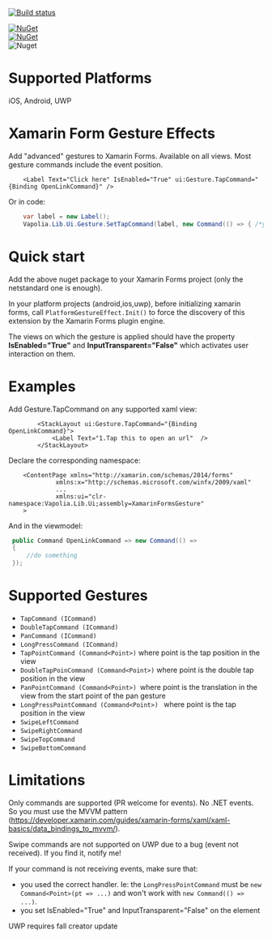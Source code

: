[![Build status](https://ci.appveyor.com/api/projects/status/8t8m8n0do3p0304n?svg=true)](https://ci.appveyor.com/project/softlion/xamarinformsgesture)

[![NuGet](https://img.shields.io/nuget/v/Vapolia.XamarinFormsGesture.svg?style=for-the-badge)](https://www.nuget.org/packages/Vapolia.XamarinFormsGesture/)  
[![NuGet](https://img.shields.io/nuget/vpre/Vapolia.XamarinFormsGesture.svg?style=for-the-badge)](https://www.nuget.org/packages/Vapolia.XamarinFormsGesture/)  
![Nuget](https://img.shields.io/nuget/dt/Vapolia.XamarinFormsGesture)

# Supported Platforms

iOS, Android, UWP

# Xamarin Form Gesture Effects

Add "advanced" gestures to Xamarin Forms. Available on all views.
Most gesture commands include the event position.

```xaml
    <Label Text="Click here" IsEnabled="True" ui:Gesture.TapCommand="{Binding OpenLinkCommand}" />
```
Or in code:
```csharp
    var label = new Label();
    Vapolia.Lib.Ui.Gesture.SetTapCommand(label, new Command(() => { /*your code*/ }));
```

# Quick start
Add the above nuget package to your Xamarin Forms project (only the netstandard one is enough).

In your platform projects (android,ios,uwp), before initializing xamarin forms, call `PlatformGestureEffect.Init()` to force the discovery of this extension by the Xamarin Forms plugin engine.

The views on which the gesture is applied should have the property **IsEnabled="True"** and **InputTransparent="False"** which activates user interaction on them.

# Examples

Add Gesture.TapCommand on any supported xaml view:
```xaml
        <StackLayout ui:Gesture.TapCommand="{Binding OpenLinkCommand}">
            <Label Text="1.Tap this to open an url"  />
        </StackLayout>
```
Declare the corresponding namespace:
```xaml
    <ContentPage xmlns="http://xamarin.com/schemas/2014/forms"
             xmlns:x="http://schemas.microsoft.com/winfx/2009/xaml"
             ...
             xmlns:ui="clr-namespace:Vapolia.Lib.Ui;assembly=XamarinFormsGesture"
    >
```
And in the viewmodel:
   ```csharp     
    public Command OpenLinkCommand => new Command(() =>
    {
        //do something
    });
```
# Supported Gestures

 *  `TapCommand (ICommand)`
 *  `DoubleTapCommand (ICommand)`
 *  `PanCommand (ICommand)`
 *  `LongPressCommand (ICommand)`
 *  `TapPointCommand (Command<Point>)` where point is the tap position in the view
 *  `DoubleTapPoinCommand (Command<Point>)` where point is the double tap position in the view
 *  `PanPointCommand (Command<Point>) `where point is the translation in the view from the start point of the pan gesture
 *  `LongPressPointCommand (Command<Point>) ` where point is the tap position in the view
 *  `SwipeLeftCommand`
 *  `SwipeRightCommand`
 *  `SwipeTopCommand`
 *  `SwipeBottomCommand`

# Limitations

Only commands are supported (PR welcome for events). No .NET events. 
So you must use the MVVM pattern (https://developer.xamarin.com/guides/xamarin-forms/xaml/xaml-basics/data_bindings_to_mvvm/).

Swipe commands are not supported on UWP due to a bug (event not received). If you find it, notify me!

If your command is not receiving events, make sure that:
- you used the correct handler. Ie: the `LongPressPointCommand` must be `new Command<Point>(pt => ...)` and won't work with `new Command(() => ...)`.
- you set IsEnabled="True" and InputTransparent="False" on the element

UWP requires fall creator update  

